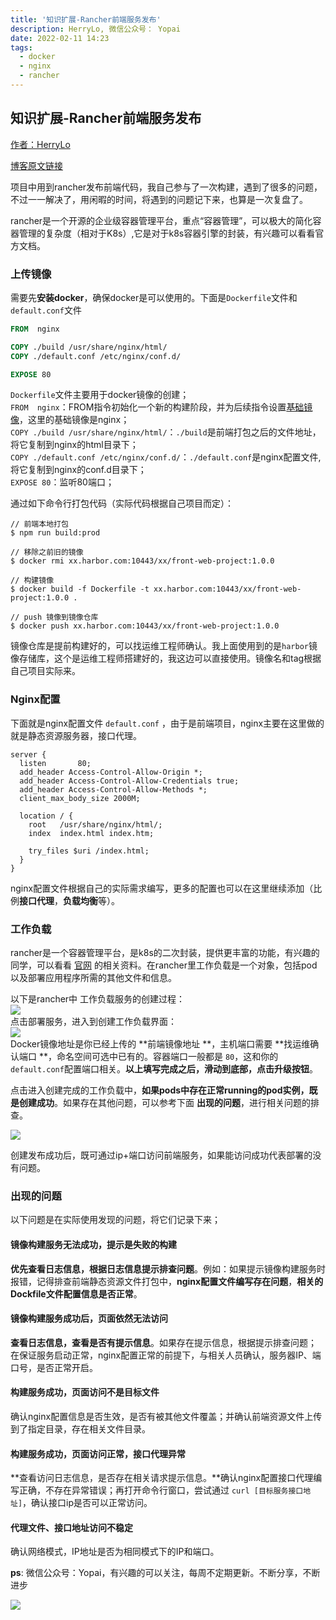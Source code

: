 ```yaml
---
title: '知识扩展-Rancher前端服务发布'
description: HerryLo, 微信公众号： Yopai
date: 2022-02-11 14:23
tags: 
  - docker 
  - nginx 
  - rancher
---
```


## 知识扩展-Rancher前端服务发布

[作者：HerryLo](https://github.com/HerryLo)

[博客原文链接](https://github.com/AttemptWeb/Record/issues/34)

项目中用到rancher发布前端代码，我自己参与了一次构建，遇到了很多的问题，不过一一解决了，用闲暇的时间，将遇到的问题记下来，也算是一次复盘了。

 rancher是一个开源的企业级容器管理平台，重点“容器管理”，可以极大的简化容器管理的复杂度（相对于K8s）,它是对于k8s容器引擎的封装，有兴趣可以看看官方文档。

<a name="M0lpc"></a>
### 上传镜像
需要先**安装docker**，确保docker是可以使用的。下面是`Dockerfile`文件和`default.conf`文件
```dockerfile
FROM  nginx

COPY ./build /usr/share/nginx/html/
COPY ./default.conf /etc/nginx/conf.d/

EXPOSE 80
```
`Dockerfile`文件主要用于docker镜像的创建；<br />`FROM  nginx`：FROM指令初始化一个新的构建阶段，并为后续指令设置[基础镜像](https://docs.docker.com/glossary/#base_image)，这里的基础镜像是nginx；<br />`COPY ./build /usr/share/nginx/html/`：`./build`是前端打包之后的文件地址，将它复制到nginx的html目录下；<br />`COPY ./default.conf /etc/nginx/conf.d/`：`./default.conf`是nginx配置文件, 将它复制到nginx的conf.d目录下；<br />`EXPOSE 80`：监听80端口；

通过如下命令行打包代码（实际代码根据自己项目而定）：
```shell
// 前端本地打包
$ npm run build:prod

// 移除之前旧的镜像
$ docker rmi xx.harbor.com:10443/xx/front-web-project:1.0.0

// 构建镜像
$ docker build -f Dockerfile -t xx.harbor.com:10443/xx/front-web-project:1.0.0 .

// push 镜像到镜像仓库
$ docker push xx.harbor.com:10443/xx/front-web-project:1.0.0
```
镜像仓库是提前构建好的，可以找运维工程师确认。我上面使用到的是`harbor`镜像存储库，这个是运维工程师搭建好的，我这边可以直接使用。镜像名和tag根据自己项目实际来。

<a name="bvSep"></a>
### Nginx配置
下面就是nginx配置文件 `default.conf` ，由于是前端项目，nginx主要在这里做的就是静态资源服务器，接口代理。
```nginx
server {
  listen       80;
  add_header Access-Control-Allow-Origin *;
  add_header Access-Control-Allow-Credentials true;
  add_header Access-Control-Allow-Methods *;
  client_max_body_size 2000M;
  
  location / {
    root   /usr/share/nginx/html/;
    index  index.html index.htm;
    
    try_files $uri /index.html;
  }
}
```
nginx配置文件根据自己的实际需求编写，更多的配置也可以在这里继续添加（比例**接口代理**，**负载均衡**等）。

<a name="bas8Y"></a>
### 工作负载
rancher是一个容器管理平台，是k8s的二次封装，提供更丰富的功能，有兴趣的同学，可以看看 [官网](https://www.rancher.cn/) 的相关资料。在rancher里工作负载是一个对象，包括pod以及部署应用程序所需的其他文件和信息。

以下是rancher中 工作负载服务的创建过程：<br />![](/image/DA89955.png)<br />点击部署服务，进入到创建工作负载界面：<br />![](/image/F6FB7E.png)<br />Docker镜像地址是你已经上传的 **前端镜像地址 **，主机端口需要 **找运维确认端口 **，命名空间可选中已有的。容器端口一般都是 `80`，这和你的 `default.conf`配置端口相关。**以上填写完成之后，滑动到底部，点击升级按钮**。

点击进入创建完成的工作负载中，**如果pods中存在正常running的pod实例，既是创建成功**。如果存在其他问题，可以参考下面 **出现的问题**，进行相关问题的排查。

![](/image/BB778B0.png)

创建发布成功后，既可通过ip+端口访问前端服务，如果能访问成功代表部署的没有问题。

<a name="Lzqdo"></a>
### 出现的问题
以下问题是在实际使用发现的问题，将它们记录下来；

<a name="mrqcE"></a>
#### 镜像构建服务无法成功，提示是失败的构建
**优先查看日志信息，根据日志信息提示排查问题**。例如：如果提示镜像构建服务时报错，记得排查前端静态资源文件打包中，**nginx配置文件编写存在问题**，**相关的Dockfile文件配置信息是否正常**。

<a name="jIHc3"></a>
#### **镜像构建服务成功后，页面依然无法访问**
**查看日志信息，查看是否有提示信息**。如果存在提示信息，根据提示排查问题；<br />在保证服务启动正常，nginx配置正常的前提下，与相关人员确认，服务器IP、端口号，是否正常开启。

<a name="NBJbN"></a>
#### **构建服务成功，页面访问不是目标文件**
确认nginx配置信息是否生效，是否有被其他文件覆盖；并确认前端资源文件上传到了指定目录，存在相关文件目录。

<a name="SXMOZ"></a>
#### **构建服务成功，页面访问正常，接口代理异常**
**查看访问日志信息，是否存在相关请求提示信息。**确认nginx配置接口代理编写正确，不存在异常错误；再打开命令行窗口，尝试通过 `curl [目标服务接口地址]`，确认接口ip是否可以正常访问。

<a name="GokSd"></a>
#### 代理文件、接口地址访问不稳定
确认网络模式，IP地址是否为相同模式下的IP和端口。

**ps**: 微信公众号：Yopai，有兴趣的可以关注，每周不定期更新。不断分享，不断进步

![](/webChat1.png)
